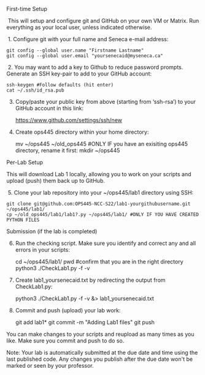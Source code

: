 First-time Setup

 This will setup and configure git and GitHub on your own VM or Matrix. Run everything as your local user, unless indicated otherwise.

 1. Configure git with your full name and Seneca e-mail address:

    git config --global user.name "Firstname Lastname"
    git config --global user.email "yoursenecaid@myseneca.ca"

 2. You may want to add a key to Github to reduce password prompts. Generate an SSH key-pair to add to your GitHub account:

    ssh-keygen #Follow defaults (hit enter)
    cat ~/.ssh/id_rsa.pub

3. Copy/paste your public key from above (starting from ‘ssh-rsa’) to your GitHub account in this link:

    https://www.github.com/settings/ssh/new

4. Create ops445 directory within your home directory:

    mv ~/ops445 ~/old_ops445 #ONLY IF you have an exisiting ops445 directory, rename it first:
    mkdir ~/ops445

Per-Lab Setup

This will download Lab 1 locally, allowing you to work on your scripts and upload (push) them back up to GitHub.

 5. Clone your lab repository into your ~/ops445/lab1 directory using SSH:

    git clone git@github.com:OPS445-NCC-S22/lab1-yourgithubusername.git ~/ops445/lab1/
    cp ~/old_ops445/lab1/lab1?.py ~/ops445/lab1/ #ONLY IF YOU HAVE CREATED PYTHON FILES 

Submission (if the lab is completed)

6. Run the checking script. Make sure you identify and correct any and all errors in your scripts:

    cd ~/ops445/lab1/
    pwd #confirm that you are in the right directory
    python3 ./CheckLab1.py -f -v

7. Create lab1_yoursenecaid.txt by redirecting the output from CheckLab1.py:

    python3 ./CheckLab1.py -f -v &> lab1_yoursenecaid.txt

8. Commit and push (upload) your lab work:

    git add lab1*
    git commit -m "Adding Lab1 files"
    git push 

You can make changes to your scripts and reupload as many times as you like. Make sure you commit and push to do so.

Note: Your lab is automatically submitted at the due date and time using the last published code. Any changes you publish after the due date won't be marked or seen by your professor.
